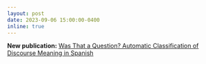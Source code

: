 ```yaml
---
layout: post
date: 2023-09-06 15:00:00-0400
inline: true
---
```


**New publication:** [Was That a Question? Automatic Classification of Discourse Meaning in Spanish](http://dx.doi.org/10.26615/978-954-452-092-2_015)

